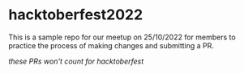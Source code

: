 # hacktoberfest2022

This is a sample repo for our meetup on 25/10/2022 for members to practice the process of making changes and submitting a PR.

*these PRs won't count for hacktoberfest*

